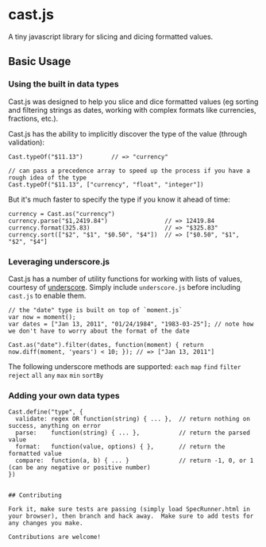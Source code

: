 cast.js
========

A tiny javascript library for slicing and dicing formatted values.

## Basic Usage

### Using the built in data types

Cast.js was designed to help you slice and dice formatted values (eg sorting and filtering strings as dates, working with complex formats like currencies, fractions, etc.).

Cast.js has the ability to implicitly discover the type of the value (through validation):

```
Cast.typeOf("$11.13")        // => "currency"

// can pass a precedence array to speed up the process if you have a rough idea of the type
Cast.typeOf("$11.13", ["currency", "float", "integer"])
```

But it's much faster to specify the type if you know it ahead of time:

```
currency = Cast.as("currency")
currency.parse("$1,2419.84")                // => 12419.84
currency.format(325.83)                     // => "$325.83"
currency.sort(["$2", "$1", "$0.50", "$4"])  // => ["$0.50", "$1", "$2", "$4"]
```

### Leveraging underscore.js

Cast.js has a number of utility functions for working with lists of values, courtesy of [underscore](http://underscorejs.org/).
Simply include `underscore.js` before including `cast.js` to enable them.

```
// the "date" type is built on top of `moment.js`
var now = moment();
var dates = ["Jan 13, 2011", "01/24/1984", "1983-03-25"]; // note how we don't have to worry about the format of the date

Cast.as("date").filter(dates, function(moment) { return now.diff(moment, 'years') < 10; }); // => ["Jan 13, 2011"]
```

The following underscore methods are supported:
`each` `map` `find` `filter` `reject` `all` `any` `max` `min` `sortBy` 

### Adding your own data types
```
Cast.define("type", {
  validate: regex OR function(string) { ... },  // return nothing on success, anything on error
  parse:    function(string) { ... },           // return the parsed value
  format:   function(value, options) { },       // return the formatted value
  compare:  function(a, b) { ... }              // return -1, 0, or 1 (can be any negative or positive number)
})


## Contributing

Fork it, make sure tests are passing (simply load SpecRunner.html in your browser), then branch and hack away.  Make sure to add tests for any changes you make.

Contributions are welcome!